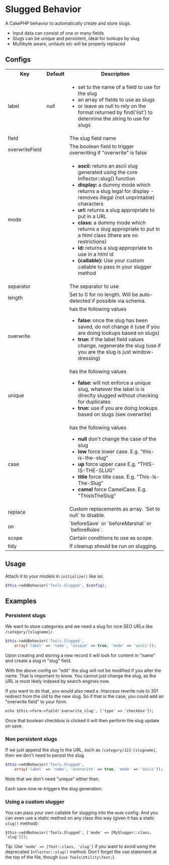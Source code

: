 # Slugged Behavior

A CakePHP behavior to automatically create and store slugs.
- Input data can consist of one or many fields
- Slugs can be unique and persistent, ideal for lookups by slug
- Multibyte aware, umlauts etc will be properly replaced

## Configs
<table>
    <tbody>
        <tr>
            <th>Key</th>
            <th>Default</th>
            <th>Description</th>
        </tr>
        <tr>
            <td>label</td>
            <td>null</td>
            <td>
                <ul>
                    <li> set to the name of a field to use for the slug </li>
                    <li> an array of fields to use as slugs </li>
                    <li> or leave as null to rely on the format returned by find('list') to determine the string to use for slugs </li>
                </ul>
            </td>
        </tr>
        <tr>
            <td>    field   </td>
            <td>    </td>
            <td>    The slug field name     </td>
        </tr>
        <tr>
            <td>    overwriteField  </td>
            <td>        </td>
            <td>    The boolean field to trigger overwriting if "overwrite" is false     </td>
        </tr>
        <tr>
            <td>    mode    </td>
            <td>    </td>
            <td>
                <ul>
                    <li> <b>ascii: </b> retuns an ascii slug generated using the core Inflector::slug() function </li>
                    <li> <b>display: </b> a dummy mode which returns a slug legal for display - removes illegal (not unprintable) characters </li>
                    <li> <b>url: </b> returns a slug appropriate to put in a URL </li>
                    <li> <b>class: </b> a dummy mode which returns a slug appropriate to put in a html class (there are no restrictions) </li>
                    <li> <b>id: </b> returns a slug appropriate to use in a html id </li>
                    <li> <b>{callable}: </b> Use your custom callable to pass in your slugger method </li>
                </ul>
            </td>
        </tr>
        <tr>
            <td>    separator  </td>
            <td>    </td>
            <td>    The separator to use     </td>
        </tr>
        <tr>
            <td>    length  </td>
            <td>    </td>
            <td>    Set to 0 for no length. Will be auto-detected if possible via schema.     </td>
        </tr>
        <tr>
            <td>    overwrite    </td>
            <td>    </td>
            <td>
                has the following values
                <ul>
                    <li> <b>false: </b> once the slug has been saved, do not change it (use if you are doing lookups based on slugs) </li>
                    <li> <b>true: </b> if the label field values change, regenerate the slug (use if you are the slug is just window-dressing) </li>
                </ul>
            </td>
        </tr>
        <tr>
            <td>    unique    </td>
            <td>    </td>
            <td>
                has the following values
                <ul>
                    <li> <b>false: </b> will not enforce a unique slug, whatever the label is is direclty slugged without checking for duplicates </li>
                    <li> <b>true: </b> use if you are doing lookups based on slugs (see overwrite) </li>
                </ul>
            </td>
        </tr>
        <tr>
            <td>    case    </td>
            <td>    </td>
            <td>
                has the following values
                <ul>
                    <li>    <b> null    </b>    don't change the case of the slug           </li>
                    <li>    <b> low     </b>    force lower case. E.g. "this-is-the-slug"   </li>
                    <li>    <b> up      </b>    force upper case E.g. "THIS-IS-THE-SLUG"    </li>
                    <li>    <b> title   </b>    force title case. E.g. "This-Is-The-Slug"   </li>
                    <li>    <b> camel   </b>    force CamelCase. E.g. "ThisIsTheSlug"       </li>
                </ul>
            </td>
        </tr>
        <tr>
            <td>    replace  </td>
            <td>    </td>
            <td>    Custom replacements as array. `Set to null` to disable.    </td>
        </tr>
        <tr>
            <td>    on  </td>
            <td>    </td>
            <td>    `beforeSave` or `beforeMarshal` or `beforeRules`.     </td>
        </tr>
        <tr>
            <td>    scope  </td>
            <td>    </td>
            <td>    Certain conditions to use as scope.     </td>
        </tr>
        <tr>
            <td>    tidy  </td>
            <td>    </td>
            <td>    If cleanup should be run on slugging.     </td>
        </tr>
    </tbody>
</table>

## Usage
Attach it to your models in `initialize()` like so:
```php
$this->addBehavior('Tools.Slugged', $config);
```

## Examples

### Persistent slugs
We want to store categories and we need a slug for nice SEO URLs like `/category/[slugname]/`.

```php
$this->addBehavior('Tools.Slugged',
	array('label' => 'name', 'unique' => true, 'mode' => 'ascii'));
```

Upon creating and storing a new record it will look for content in "name" and create a slug in "slug" field.

With the above config on "edit" the slug will not be modified if you alter the name. That is important to know.
You cannot just change the slug, as the URL is most likely indexed by search engines now.

If you want to do that, you would also need a .htaccess rewrite rule to 301 redirect from the old to the new slug.
So if that is the case, you could add an "overwrite field" to your form.
```html
echo $this->Form->field('overwrite_slug', ['type' => 'checkbox']);
```
Once that boolean checkbox is clicked it will then perform the slug update on save.

### Non persistent slugs
If we just append the slug to the URL, such as `/category/123-[slugname]`, then we don't need to persist the slug.
```php
$this->addBehavior('Tools.Slugged',
	array('label' => 'name', 'overwrite' => true, 'mode' => 'ascii'));
```
Note that we don't need "unique" either then.

Each save now re-triggers the slug generation.

### Using a custom slugger
You can pass your own callable for slugging into the `mode` config.
And you can even use a static method on any class this way (given it has a static `slug()` method):
```
$this->addBehavior('Tools.Slugged', ['mode' => [MySlugger::class, 'slug']]);
```

Tip: Use `'mode' => [Text::class, 'slug']` if you want to avoid using the deprecated `Inflector::slug()` method.
Don't forget the use statement at the top of the file, though (`use Tools\Utility\Text;`).
